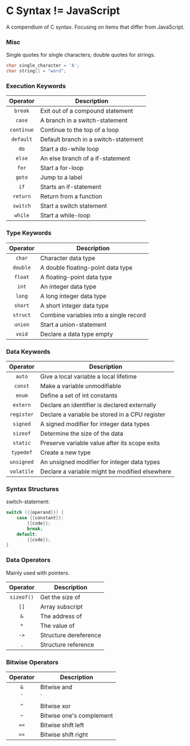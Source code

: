 # C Syntax != JavaScript

A compendium of C syntax. Focusing on items that differ from JavaScript.

### Misc

Single quotes for single characters; double quotes for strings.
```c
char single_character = 'A';
char string[] = "word";
```

### Execution Keywords

Operator | Description
:---: | ---
`break` | Exit out of a compound statement
`case` | A branch in a switch-statement
`continue` | Continue to the top of a loop
`default` | Default branch in a switch-statement
`do` | Start a do-while loop
`else` | An else branch of a if-statement
`for` | Start a for-loop
`goto` | Jump to a label
`if` | Starts an if-statement
`return` | Return from a function
`switch` | Start a switch statement
`while` | Start a while-loop

### Type Keywords

Operator | Description
:---: | ---
`char` | Character data type
`double` | A double floating-point data type 
`float` | A floating-point data type
`int` | An integer data type
`long` | A long integer data type
`short` | A short integer data type
`struct` | Combine variables into a single record
`union` | Start a union-statement
`void` | Declare a data type empty

### Data Keywords

Operator | Description
:---: | ---
`auto` | Give a local variable a local lifetime
`const` | Make a variable unmodifiable
`enum` | Define a set of int constants
`extern` | Declare an identifier is declared externally
`register` | Declare a variable be stored in a CPU register
`signed` | A signed modifier for integer data types
`sizeof` | Determine the size of the data
`static` | Preserve variable value after its scope exits
`typedef` | Create a new type
`unsigned` | An unsigned modifier for integer data types
`volatile` | Declare a variable might be modified elsewhere

### Syntax Structures

switch-statement:
```c
switch ({{operand}}) {
    case {{constant}}:
        {{code}};
        break;
    default:
        {{code}};
}
```

### Data Operators
Mainly used with pointers.

Operator | Description
:---: | ---
`sizeof()` | Get the size of
`[]` | Array subscript
`&` | The address of
`*` | The value of
`->` | Structure dereference
`.` | Structure reference

### Bitwise Operators

Operator | Description
:---: | ---
`&` | Bitwise and 
`|` | Bitwise or 
`^` | Bitwise xor
`~` | Bitwise one's complement
`<<` | Bitwise shift left
`>>` | Bitwise shift right
